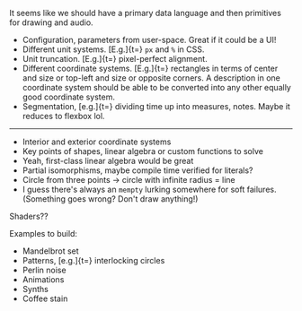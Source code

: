 It seems like we should have a primary data language and then primitives for drawing and audio.

- Configuration, parameters from user-space. Great if it could be a UI!
- Different unit systems. [E.g.]{t=} `px` and `%` in CSS.
- Unit truncation. [E.g.]{t=} pixel-perfect alignment.
- Different coordinate systems. [E.g.]{t=} rectangles in terms of center and size or top-left and size or opposite corners.
  A description in one coordinate system should be able to be converted into any other equally good coordinate system.
- Segmentation, [e.g.]{t=} dividing time up into measures, notes.
  Maybe it reduces to flexbox lol.

---

- Interior and exterior coordinate systems
- Key points of shapes, linear algebra or custom functions to solve
- Yeah, first-class linear algebra would be great
- Partial isomorphisms, maybe compile time verified for literals?
- Circle from three points -> circle with infinite radius = line
- I guess there's always an `mempty` lurking somewhere for soft failures.
  (Something goes wrong? Don't draw anything!)

Shaders??

Examples to build:

- Mandelbrot set
- Patterns, [e.g.]{t=} interlocking circles
- Perlin noise
- Animations
- Synths
- Coffee stain
